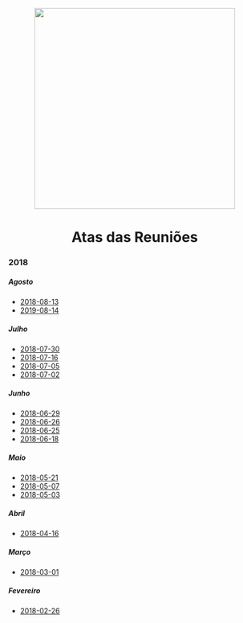 <p align="center"><img src="https://cdn.rawgit.com/cades-ifrn/brand/master/src/png/cor-horizontal.png" width="400"></p>
<h1 align="center">Atas das Reuniões</h1>

### 2018

##### Agosto

- [2018-08-13](2018-08-13.md)
- [2019-08-14](2018-08-13.md)

##### Julho

- [2018-07-30](2018-07-30.md)
- [2018-07-16](2018-07-16.md)
- [2018-07-05](2018-07-05.md)
- [2018-07-02](2018-07-02.md)

##### Junho

- [2018-06-29](2018-06-29.md)
- [2018-06-26](2018-06-26.md)
- [2018-06-25](2018-06-25.md)
- [2018-06-18](2018-06-18.md)

##### Maio

- [2018-05-21](2018-05-21.md)
- [2018-05-07](2018-05-07.md)
- [2018-05-03](2018-05-03.md)

##### Abril

- [2018-04-16](2018-04-16.md)

##### Março

- [2018-03-01](2018-03-01.md)

##### Fevereiro

- [2018-02-26](2018-02-26.md)
